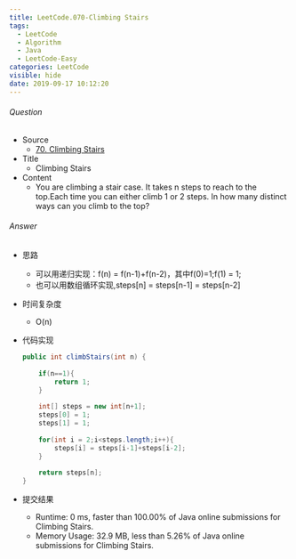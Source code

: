 ```yaml
---
title: LeetCode.070-Climbing Stairs
tags:
  - LeetCode
  - Algorithm
  - Java
  - LeetCode-Easy
categories: LeetCode
visible: hide
date: 2019-09-17 10:12:20
---
```

###### Question
- Source
	- [70. Climbing Stairs](https://leetcode.com/problems/climbing-stairs/) 
- Title
	- Climbing Stairs 
- Content
	- You are climbing a stair case. It takes n steps to reach to the top.Each time you can either climb 1 or 2 steps. In how many distinct ways can you climb to the top?
<!--more-->

###### Answer
- 思路
	- 可以用递归实现：f(n) = f(n-1)+f(n-2)，其中f(0)=1;f(1) = 1;
	- 也可以用数组循环实现,steps[n] = steps[n-1] = steps[n-2]
- 时间复杂度
	- O(n) 	
- 代码实现

	```Java
	public int climbStairs(int n) {
        
        if(n==1){
            return 1;
        }
        
        int[] steps = new int[n+1];
        steps[0] = 1;
        steps[1] = 1;
        
        for(int i = 2;i<steps.length;i++){
            steps[i] = steps[i-1]+steps[i-2];
        }
        
        return steps[n];
    }
	```
- 提交结果
	- Runtime: 0 ms, faster than 100.00% of Java online submissions for Climbing Stairs.
	- Memory Usage: 32.9 MB, less than 5.26% of Java online submissions for Climbing Stairs.
